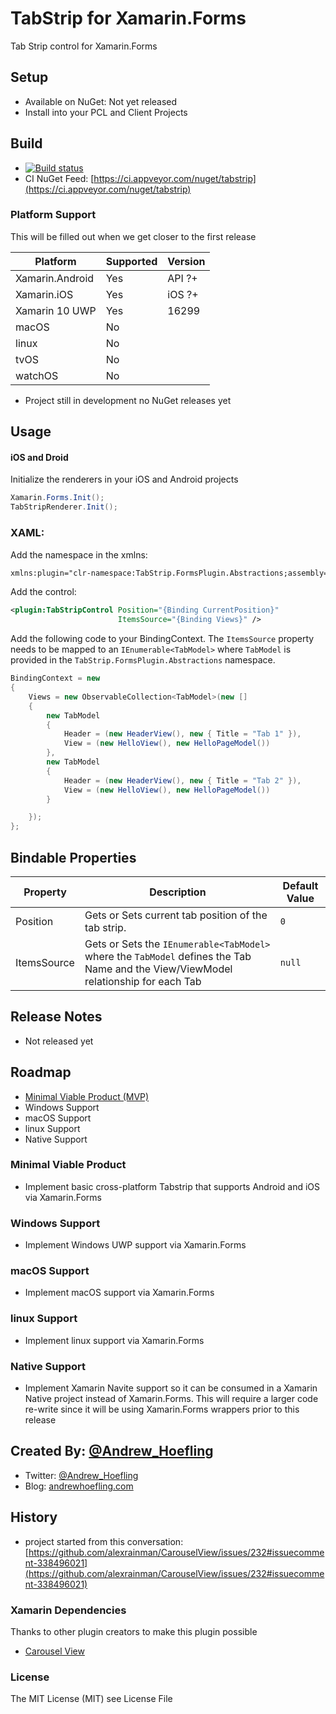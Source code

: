 # TabStrip for Xamarin.Forms
Tab Strip control for Xamarin.Forms

## Setup

* Available on NuGet: Not yet released
* Install into your PCL and Client Projects

## Build

* [![Build status](https://ci.appveyor.com/api/projects/status/d0frm6gffguiclpy?svg=true)](https://ci.appveyor.com/project/ahoefling/tabstrip)
* CI NuGet Feed: [https://ci.appveyor.com/nuget/tabstrip](https://ci.appveyor.com/nuget/tabstrip)
    
### Platform Support
This will be filled out when we get closer to the first release

| Platform         | Supported | Version     |
|------------------|-----------|-------------|
| Xamarin.Android  | Yes       | API ?+      |
| Xamarin.iOS      | Yes       | iOS ?+      |
| Xamarin 10 UWP   | Yes       | 16299       |
| macOS            | No        |             |
| linux            | No        |             |
| tvOS             | No        |             |
| watchOS          | No        |             |


* Project still in development no NuGet releases yet

## Usage ##

#### iOS and Droid ####
Initialize the renderers in your iOS and Android projects

```c#
Xamarin.Forms.Init();
TabStripRenderer.Init();
```

### XAML: ####

Add the namespace in the xmlns:

```xml
xmlns:plugin="clr-namespace:TabStrip.FormsPlugin.Abstractions;assembly=TabStrip.FormsPlugin.Abstractions"
```

Add the control:

```xml
<plugin:TabStripControl Position="{Binding CurrentPosition}"
                        ItemsSource="{Binding Views}" />
```

Add the following code to your BindingContext. The `ItemsSource` property needs to be mapped to an `IEnumerable<TabModel>` where `TabModel` is provided in the `TabStrip.FormsPlugin.Abstractions` namespace.
```c#
BindingContext = new 
{
	Views = new ObservableCollection<TabModel>(new [] 
	{
		new TabModel
        {
            Header = (new HeaderView(), new { Title = "Tab 1" }),
            View = (new HelloView(), new HelloPageModel())
        },
        new TabModel
        {
            Header = (new HeaderView(), new { Title = "Tab 2" }),
            View = (new HelloView(), new HelloPageModel())
        }

	});
};
```

## Bindable Properties

| Property    | Description                                                                                                                         | Default Value |
|-------------|-------------------------------------------------------------------------------------------------------------------------------------|-----------------|
| Position    | Gets or Sets current tab position of the tab strip.                                                                                 | `0`             |
| ItemsSource | Gets or Sets the `IEnumerable<TabModel>` where the `TabModel` defines the Tab Name and the View/ViewModel relationship for each Tab | `null`          |

## Release Notes

* Not released yet

## Roadmap

* [Minimal Viable Product (MVP)](https://github.com/ahoefling/TabStrip/wiki/Minimal-Viable-Product)
* Windows Support
* macOS Support
* linux Support
* Native Support

### Minimal Viable Product

* Implement basic cross-platform Tabstrip that supports Android and iOS via Xamarin.Forms

### Windows Support

* Implement Windows UWP support via Xamarin.Forms

### macOS Support

* Implement macOS support via Xamarin.Forms

### linux Support

* Implement linux support via Xamarin.Forms

### Native Support

* Implement Xamarin Navite support so it can be consumed in a Xamarin Native project instead of Xamarin.Forms. This will require a larger code re-write since it will be using Xamarin.Forms wrappers prior to this release

## Created By: [@Andrew_Hoefling](https://twitter.com/andrew_hoefling)

* Twitter: [@Andrew_Hoefling](https://twitter.com/andrew_hoefling)
* Blog: [andrewhoefling.com](http://www.andrewhoefling.com)

## History

* project started from this conversation: [https://github.com/alexrainman/CarouselView/issues/232#issuecomment-338496021](https://github.com/alexrainman/CarouselView/issues/232#issuecomment-338496021)

### Xamarin Dependencies

Thanks to other plugin creators to make this plugin possible

* [Carousel View](https://github.com/alexrainman/CarouselView)

### License

The MIT License (MIT) see License File
